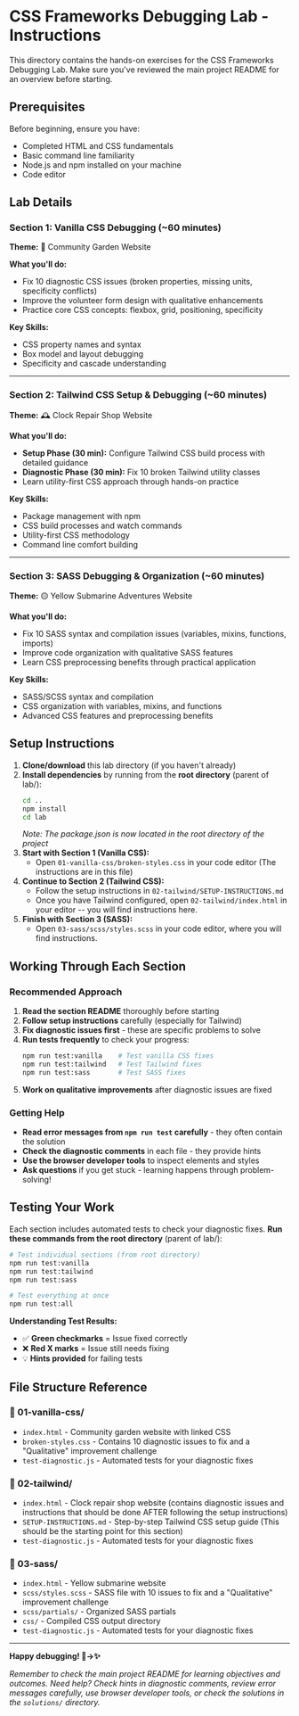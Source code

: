 # CSS Frameworks Debugging Lab - Instructions

This directory contains the hands-on exercises for the CSS Frameworks Debugging Lab. Make sure you've reviewed the main project README for an overview before starting.

## Prerequisites

Before beginning, ensure you have:
- Completed HTML and CSS fundamentals
- Basic command line familiarity
- Node.js and npm installed on your machine
- Code editor

## Lab Details

### Section 1: Vanilla CSS Debugging (~60 minutes)
**Theme:** 🌱 Community Garden Website

**What you'll do:**
- Fix 10 diagnostic CSS issues (broken properties, missing units, specificity conflicts)
- Improve the volunteer form design with qualitative enhancements
- Practice core CSS concepts: flexbox, grid, positioning, specificity

**Key Skills:**
- CSS property names and syntax
- Box model and layout debugging
- Specificity and cascade understanding

---

### Section 2: Tailwind CSS Setup & Debugging (~60 minutes)  
**Theme:** 🕰️ Clock Repair Shop Website

**What you'll do:**
- **Setup Phase (30 min):** Configure Tailwind CSS build process with detailed guidance
- **Diagnostic Phase (30 min):** Fix 10 broken Tailwind utility classes
- Learn utility-first CSS approach through hands-on practice

**Key Skills:**
- Package management with npm
- CSS build processes and watch commands
- Utility-first CSS methodology
- Command line comfort building
  
---

### Section 3: SASS Debugging & Organization (~60 minutes)
**Theme:** 🟡 Yellow Submarine Adventures Website

**What you'll do:**
- Fix 10 SASS syntax and compilation issues (variables, mixins, functions, imports)
- Improve code organization with qualitative SASS features
- Learn CSS preprocessing benefits through practical application

**Key Skills:**
- SASS/SCSS syntax and compilation
- CSS organization with variables, mixins, and functions
- Advanced CSS features and preprocessing benefits

## Setup Instructions

1. **Clone/download** this lab directory (if you haven't already)
2. **Install dependencies** by running from the **root directory** (parent of lab/):
   ```bash
   cd ..
   npm install
   cd lab
   ```
   *Note: The package.json is now located in the root directory of the project*
3. **Start with Section 1 (Vanilla CSS):**
   - Open `01-vanilla-css/broken-styles.css` in your code editor (The instructions are in this file)
4. **Continue to Section 2 (Tailwind CSS):**
   - Follow the setup instructions in `02-tailwind/SETUP-INSTRUCTIONS.md`
   - Once you have Tailwind configured, open `02-tailwind/index.html` in your editor -- you will find instructions here. 
5. **Finish with Section 3 (SASS):**
   - Open `03-sass/scss/styles.scss` in your code editor, where you will find instructions.

## Working Through Each Section

### Recommended Approach
1. **Read the section README** thoroughly before starting
2. **Follow setup instructions** carefully (especially for Tailwind)
3. **Fix diagnostic issues first** - these are specific problems to solve
4. **Run tests frequently** to check your progress:
   ```bash
   npm run test:vanilla    # Test vanilla CSS fixes
   npm run test:tailwind   # Test Tailwind fixes  
   npm run test:sass       # Test SASS fixes
   ```
5. **Work on qualitative improvements** after diagnostic issues are fixed

### Getting Help
- **Read error messages from `npm run test` carefully** - they often contain the solution
- **Check the diagnostic comments** in each file - they provide hints
- **Use the browser developer tools** to inspect elements and styles
- **Ask questions** if you get stuck - learning happens through problem-solving!

## Testing Your Work

Each section includes automated tests to check your diagnostic fixes. **Run these commands from the root directory** (parent of lab/):

```bash
# Test individual sections (from root directory)
npm run test:vanilla
npm run test:tailwind  
npm run test:sass

# Test everything at once
npm run test:all
```

**Understanding Test Results:**
- ✅ **Green checkmarks** = Issue fixed correctly
- ❌ **Red X marks** = Issue still needs fixing
- 💡 **Hints provided** for failing tests

## File Structure Reference

### 📁 01-vanilla-css/
- `index.html` - Community garden website with linked CSS
- `broken-styles.css` - Contains 10 diagnostic issues to fix and a "Qualitative" improvement challenge
- `test-diagnostic.js` - Automated tests for your diagnostic fixes

### 📁 02-tailwind/  
- `index.html` - Clock repair shop website (contains diagnostic issues and instructions that should be done AFTER following the setup instructions)
- `SETUP-INSTRUCTIONS.md` - Step-by-step Tailwind CSS setup guide (This should be the starting point for this section)
- `test-diagnostic.js` - Automated tests for your diagnostic fixes

### 📁 03-sass/
- `index.html` - Yellow submarine website
- `scss/styles.scss` - SASS file with 10 issues to fix and a "Qualitative" improvement challenge 
- `scss/partials/` - Organized SASS partials
- `css/` - Compiled CSS output directory
- `test-diagnostic.js` - Automated tests for your diagnostic fixes

---

**Happy debugging! 🐛→✨**

*Remember to check the main project README for learning objectives and outcomes. Need help? Check hints in diagnostic comments, review error messages carefully, use browser developer tools, or check the solutions in the `solutions/` directory.*
